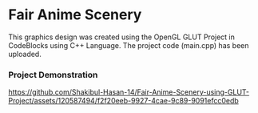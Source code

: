 # Fair Anime Scenery
This graphics design was created using the OpenGL GLUT Project in CodeBlocks using C++ Language.
The project code (main.cpp) has been uploaded.

### Project Demonstration
https://github.com/Shakibul-Hasan-14/Fair-Anime-Scenery-using-GLUT-Project/assets/120587494/f2f20eeb-9927-4cae-9c89-9091efcc0edb
